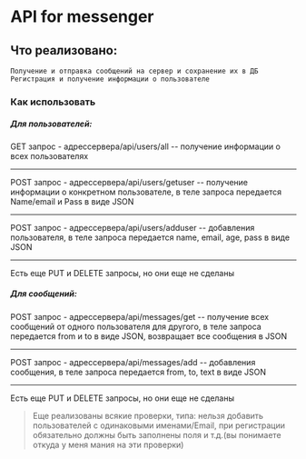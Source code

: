 # API for messenger

## Что реализовано:
	Получение и отправка сообщений на сервер и сохранение их в ДБ
	Регистрация и получение информации о пользователе

### Как использовать
##### Для пользователей:
GET запрос - адрессервера/api/users/all -- получение информации о всех пользователях

------------


POST запрос - адрессервера/api/users/getuser -- получение информации о конкретном пользователе, в теле запроса передается Name/email и Pass в виде JSON

------------


POST запрос - адрессервера/api/users/adduser -- добавления пользователя, в теле запроса передается name, email, age, pass в виде JSON

------------


Есть еще PUT и DELETE запросы, но они еще не сделаны

##### Для сообщений:
POST запрос - адрессервера/api/messages/get -- получение всех сообщений от одного пользователя для другого, в теле запроса передается from и to в виде JSON, возвращает все сообщения в JSON

------------


POST запрос - адрессервера/api/messages/add -- добавления сообщения, в теле запроса передается from, to, text в виде JSON

------------


Есть еще PUT и DELETE запросы, но они еще не сделаны

> Еще реализованы всякие проверки, типа: нельзя добавить пользователей с одинаковыми именами/Email, при регистрации обязательно должны быть заполнены поля и т.д.(вы понимаете откуда у меня мания на эти проверки)

